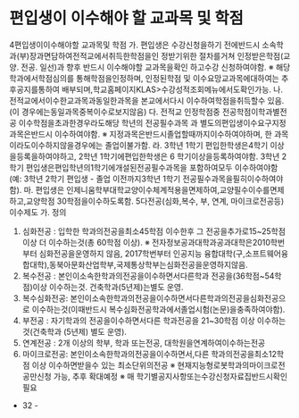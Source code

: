 # 편입생이 이수해야 할 교과목 및 학점

4편입생이이수해야할 교과목및 학점
가. 편입생은 수강신청을하기 전에반드시 소속학과(부)장과면담하여전적교에서취득한학점을인
정받기위한 절차를거쳐 인정받은학점(교양․ 전공․ 일선)과 향후 반드시 이수해야할 교과목을확인
하고수강 신청하여야함.
※ 해당 학과에서학점심의를 통해학점을인정하며, 인정된학점 및 이수요망교과목에대하여는
추후공지를통하여 배부되며,학교홈페이지KLAS>수강성적조회메뉴에서도확인가능.
나. 전적교에서이수한교과목과동일한과목을 본교에서다시 이수하여학점을취득할수 있음.
(이 경우에는동일과목중복이수로보지않음)
다. 전적교 인정학점중 전공학점이학과별전공 이수학점을초과한경우라도해당 학년의 전공필수과목
과 별도의편입생이수요구지정과목은반드시 이수하여야함.
※ 지정과목은반드시졸업할때까지이수하여야하며, 한 과목이라도이수하지않을경우에는
졸업이불가함.
라. 3학년 1학기 편입한학생은4학기 이상을등록을하여야하고, 2학년 1학기에편입한학생은 6
학기이상을등록하여야함. 3학년 2학기 편입생은편입학년의1학기에개설된전공필수과목을
포함하여모두 이수하여야함
(예: 3학년 2학기 편입생 - 졸업 이전까지3학년 1학기 전공필수과목을필히이수하여야함).
마. 편입생은 인제니움학부대학교양이수체계적용을면제하여,교양필수이수를면제하고,교양학점
30학점을이수하도록함.
5다전공(심화,복수, 부, 연계, 마이크로전공등) 이수제도
가. 정의
1) 심화전공 : 입학한 학과의전공을최소45학점 이수한후 그 전공을추가로15~25학점 이상
더 이수하는것(총 60학점 이상).
※ 전자정보공과대학과공과대학은2010학번부터 심화전공을운영하지 않음, 2017학번부터 인공지능
융합대학(구,소프트웨어융합대학),동북아문화산업학부,국제통상학부는심화전공을운영하지않음.
2) 복수전공 : 본인이소속한학과의전공을이수하면서다른학과 전공을(36학점~54학점)이상
이수하는것. 건축학과(5년제)는별도 운영.
3) 복수심화전공: 본인이소속한학과의전공을이수하면서다른학과의전공을심화전공으로
이수하는것(이때반드시 복수심화전공학과에서졸업시험(논문)을충족하여야함).
4) 부전공 : 자기학과의 전공을이수하면서다른 학과전공을 21~30학점 이상 이수하는것(건축학과
(5년제) 별도 운영).
5) 연계전공 : 2개 이상의 학부, 학과 또는전공, 대학원을연계하여이수하는전공
6) 마이크로전공: 본인이소속한학과의전공을이수하면서,다른 학과의전공을최소12학점
이상 이수하면받을수 있는 최소단위의전공
※ 현재지능형로봇학과의마이크로전공만신청 가능, 추후 확대예정
※ 매 학기별공지사항또는수강신청자료집반드시확인 필요
- 32 -

